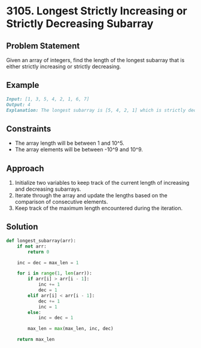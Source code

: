 # 3105. Longest Strictly Increasing or Strictly Decreasing Subarray

## Problem Statement

Given an array of integers, find the length of the longest subarray that is either strictly increasing or strictly decreasing.

## Example

```markdown
Input: [1, 3, 5, 4, 2, 1, 6, 7]
Output: 4
Explanation: The longest subarray is [5, 4, 2, 1] which is strictly decreasing.
```

## Constraints

- The array length will be between 1 and 10^5.
- The array elements will be between -10^9 and 10^9.

## Approach

1. Initialize two variables to keep track of the current length of increasing and decreasing subarrays.
2. Iterate through the array and update the lengths based on the comparison of consecutive elements.
3. Keep track of the maximum length encountered during the iteration.

## Solution

```python
def longest_subarray(arr):
    if not arr:
        return 0

    inc = dec = max_len = 1

    for i in range(1, len(arr)):
        if arr[i] > arr[i - 1]:
            inc += 1
            dec = 1
        elif arr[i] < arr[i - 1]:
            dec += 1
            inc = 1
        else:
            inc = dec = 1

        max_len = max(max_len, inc, dec)

    return max_len
```